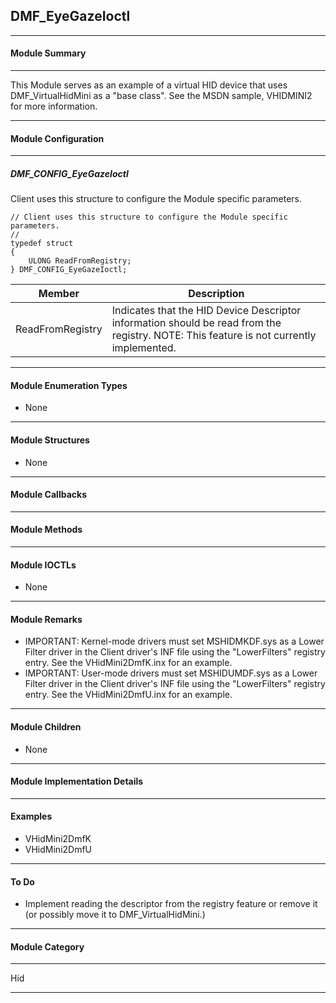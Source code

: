## DMF_EyeGazeIoctl

-----------------------------------------------------------------------------------------------------------------------------------

#### Module Summary

-----------------------------------------------------------------------------------------------------------------------------------

This Module serves as an example of a virtual HID device that uses DMF_VirtualHidMini as a "base class". See the MSDN sample, VHIDMINI2
for more information.

-----------------------------------------------------------------------------------------------------------------------------------

#### Module Configuration

-----------------------------------------------------------------------------------------------------------------------------------
##### DMF_CONFIG_EyeGazeIoctl
Client uses this structure to configure the Module specific parameters.

````
// Client uses this structure to configure the Module specific parameters.
//
typedef struct
{
    ULONG ReadFromRegistry;
} DMF_CONFIG_EyeGazeIoctl;
````
Member | Description
----|----
ReadFromRegistry | Indicates that the HID Device Descriptor information should be read from the registry. NOTE: This feature is not currently implemented.

-----------------------------------------------------------------------------------------------------------------------------------

#### Module Enumeration Types

* None

-----------------------------------------------------------------------------------------------------------------------------------

#### Module Structures

* None

-----------------------------------------------------------------------------------------------------------------------------------

#### Module Callbacks

-----------------------------------------------------------------------------------------------------------------------------------

#### Module Methods

-----------------------------------------------------------------------------------------------------------------------------------

#### Module IOCTLs

* None

-----------------------------------------------------------------------------------------------------------------------------------

#### Module Remarks

* IMPORTANT: Kernel-mode drivers must set MSHIDMKDF.sys as a Lower Filter driver in the Client driver's INF file using the "LowerFilters" registry entry. See the VHidMini2DmfK.inx for an example.
* IMPORTANT: User-mode drivers must set MSHIDUMDF.sys as a Lower Filter driver in the Client driver's INF file using the "LowerFilters" registry entry. See the VHidMini2DmfU.inx for an example.

-----------------------------------------------------------------------------------------------------------------------------------

#### Module Children

* None

-----------------------------------------------------------------------------------------------------------------------------------

#### Module Implementation Details

-----------------------------------------------------------------------------------------------------------------------------------

#### Examples

* VHidMini2DmfK
* VHidMini2DmfU

-----------------------------------------------------------------------------------------------------------------------------------

#### To Do

* Implement reading the descriptor from the registry feature or remove it (or possibly move it to DMF_VirtualHidMini.)

-----------------------------------------------------------------------------------------------------------------------------------
#### Module Category

-----------------------------------------------------------------------------------------------------------------------------------

Hid

-----------------------------------------------------------------------------------------------------------------------------------

